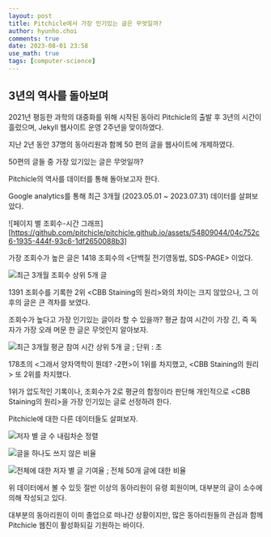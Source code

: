 ```yaml
---
layout: post
title: Pitchicle에서 가장 인기있는 글은 무엇일까?
author: hyunho.choi
comments: true
date: 2023-08-01 23:58
use_math: true
tags: [computer-science]
---
```

## 3년의 역사를 돌아보며

2021년 평등한 과학의 대중화를 위해 시작된 동아리 Pitchicle의 출발 후 3년의 시간이 흘렀으며, Jekyll 웹사이트 운영 2주년을 맞이하였다.

지난 2년 동안 37명의 동아리원과 함께 50 편의 글을 웹사이트에 개제하였다.

50편의 글들 중 가장 있기있는 글은 무엇일까?

Pitchicle의 역사를 데이터를 통해 돌아보고자 한다.

Google analytics를 통해 최근 3개월 (2023.05.01 ~ 2023.07.31) 데이터를 살펴보았다.

![페이지 별 조회수-시간 그래프][https://github.com/pitchicle/pitchicle.github.io/assets/54809044/04c752c6-1935-444f-93c6-1df2650088b3]

가장 조회수가 높은 글은 1418 조회수의 <단백질 전기영동법, SDS-PAGE> 이었다.


![최근 3개월 조회수 상위 5개 글](https://github.com/pitchicle/pitchicle.github.io/assets/54809044/c88b64d7-c4cf-43d4-b797-c774fc6a5828)

1391 조회수를 기록한 2위 <CBB Staining의 원리>와의 차이는 크지 않았으나, 그 이후의 글은 큰 격차를 보였다.

조회수가 높다고 가장 인기있는 글이라 할 수 있을까?
평균 참여 시간이 가장 긴, 즉 독자가 가장 오래 머문 한 글은 무엇인지 알아보자.


![최근 3개월 평균 참여 시간 상위 5개 글  ; 단위 : 초](https://github.com/pitchicle/pitchicle.github.io/assets/54809044/e1f14e1b-0380-412d-9b98-abde90c8b0df)

178초의 <그래서 양자역학이 뭔데? -2편>이 1위를 차지했고, <CBB Staining의 원리> 또 2위를 차지했다.

1위가 압도적인 기록이나, 조회수가 2로 평균의 함정이라 판단해 개인적으로 <CBB Staining의 원리>을 가장 인기있는 글로 선정하려 한다.

Pitchicle에 대한 다른 데이터들도 살펴보자.

![저자 별 글 수 내림차순 정렬](https://github.com/pitchicle/pitchicle.github.io/assets/54809044/0b31d503-e5f4-439b-a842-53a58d19970a)

![글을 하나도 쓰지 않은 비율](https://github.com/pitchicle/pitchicle.github.io/assets/54809044/6ba95598-cf21-4b14-a45f-0cb0298bbaf6)

![전체에 대한 저자 별 글 기여율 ; 전체 50개 글에 대한 비율](https://github.com/pitchicle/pitchicle.github.io/assets/54809044/84e13fa4-5252-4b43-89f5-75dff3947022)


위 데이터에서 볼 수 있듯 절반 이상의 동아리원이 유령 회원이며, 대부분의 글이 소수에 의해 작성되고 있다.

대부분의 동아리원이 이미 졸업으로 떠나간 상황이지만, 많은 동아리원들의 관심과 함께 Pitchicle 웹진이 활성화되길 기원하는 바이다.
